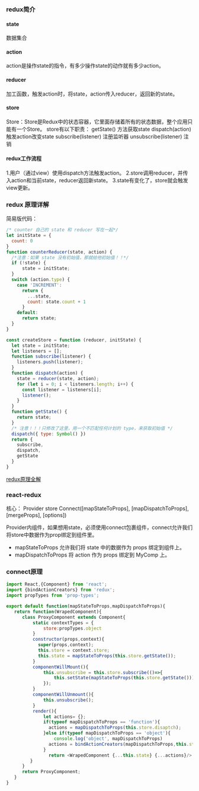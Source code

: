 ### redux简介
#### state
数据集合

#### action
action是操作state的指令，有多少操作state的动作就有多少action。
#### reducer
加工函数，触发action时，将state，action传入reducer，返回新的state。

#### store
Store：Store是Redux中的状态容器，它里面存储着所有的状态数据，整个应用只能有一个Store。
store有以下职责：
getState() 方法获取state
dispatch(action) 触发action改变state
subscribe(listener) 注册监听器
unsubscribe(listener) 注销
#### redux工作流程
1.用户（通过view）使用dispatch方法触发action。
2.store调用reducer，并传入action和当前state，reducer返回新state。
3.state有变化了，store就会触发view更新。
### redux 原理详解
简易版代码：
```javascript
/* counter 自己的 state 和 reducer 写在一起*/
let initState = {
  count: 0
}
function counterReducer(state, action) {
  /*注意：如果 state 没有初始值，那就给他初始值！！*/  
  if (!state) {
      state = initState;
  }
  switch (action.type) {
    case 'INCREMENT':
      return {
        ...state,
        count: state.count + 1
      }
    default:
      return state;
  }
}
```
```javascript
const createStore = function (reducer, initState) {
  let state = initState;
  let listeners = [];
  function subscribe(listener) {
    listeners.push(listener);
  }
  function dispatch(action) {
    state = reducer(state, action);
    for (let i = 0; i < listeners.length; i++) {
      const listener = listeners[i];
      listener();
    }
  }
  function getState() {
    return state;
  }
  /* 注意！！！只修改了这里，用一个不匹配任何计划的 type，来获取初始值 */
  dispatch({ type: Symbol() })
  return {
    subscribe,
    dispatch,
    getState
  }
}
```
[redux原理全解](https://github.com/Advanced-Interview-Question/front-end-interview/blob/dev/docs/guide/redux.md)
### react-redux
核心：
Provider store
Connect([mapStateToProps], [mapDispatchToProps], [mergeProps], [options])

Provider内组件，如果想用state，必须使用connect包裹组件，connect允许我们将store中数据作为prop绑定到组件里。

* mapStateToProps 允许我们将 state 中的数据作为 props 绑定到组件上。
* mapDispatchToProps 将 action 作为 props 绑定到 MyComp 上。

### connect原理
``` javascript
import React,{Component} from 'react';
import {bindActionCreators} from 'redux';
import propTypes from 'prop-types';

export default function(mapStateToProps,mapDispatchToProps){
   return function(WrapedComponent){
      class ProxyComponent extends Component{
          static contextTypes = {
              store:propTypes.object
          }
          constructor(props,context){
            super(props,context);
            this.store = context.store;
            this.state = mapStateToProps(this.store.getState());
          }
          componentWillMount(){
              this.unsubscribe = this.store.subscribe(()=>{
                  this.setState(mapStateToProps(this.store.getState()));
              });
          }
          componentWillUnmount(){
              this.unsubscribe();
          }
          render(){
              let actions= {};
              if(typeof mapDispatchToProps == 'function'){
                actions = mapDispatchToProps(this.store.disaptch);
              }else if(typeof mapDispatchToProps == 'object'){
                  console.log('object', mapDispatchToProps)
                actions = bindActionCreators(mapDispatchToProps,this.store.dispatch);
              }
                return <WrapedComponent {...this.state} {...actions}/>
         }
      }
      return ProxyComponent;
   }
}

```

